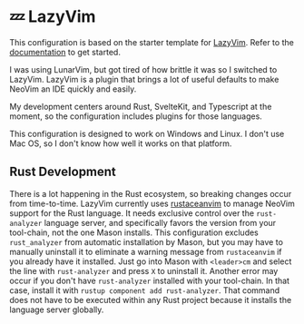 # 💤 LazyVim

This configuration is based on the starter template for [LazyVim](https://github.com/LazyVim/LazyVim).
Refer to the [documentation](https://lazyvim.github.io/installation) to get started.

I was using LunarVim, but got tired of how brittle it was so I switched to LazyVim.
LazyVim is a plugin that brings a lot of useful defaults to make NeoVim an IDE quickly and easily.

My development centers around Rust, SvelteKit, and Typescript at the moment, so the configuration includes plugins for those languages.

This configuration is designed to work on Windows and Linux. I don't use Mac OS, so I don't know how well it works on that platform.

## Rust Development

There is a lot happening in the Rust ecosystem, so breaking changes occur from time-to-time.
LazyVim currently uses [rustaceanvim](https://github.com/mrcjkb/rustaceanvim) to manage NeoVim support for the Rust language.
It needs exclusive control over the `rust-analyzer` language server, and specifically favors the version from your tool-chain, not the one Mason installs.
This configuration excludes `rust_analyzer` from automatic installation by Mason, but you may have to manually uninstall it to eliminate a warning message from `rustaceanvim` if you already have it installed.
Just go into Mason with `<leader>cm` and select the line with `rust-analyzer` and press `X` to uninstall it.
Another error may occur if you don't have `rust-analyzer` installed with your tool-chain.
In that case, install it with `rustup component add rust-analyzer`.
That command does not have to be executed within any Rust project because it installs the language server globally.
